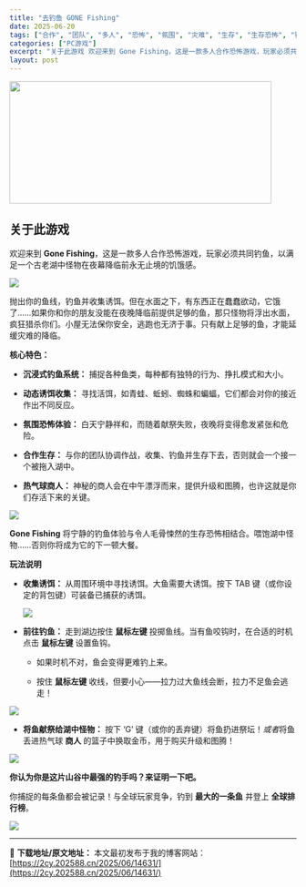 ```yaml
---
title: "去钓鱼 GONE Fishing"
date: 2025-06-20
tags: ["合作", "团队", "多人", "恐怖", "氛围", "灾难", "生存", "生存恐怖", "钓鱼"]
categories: ["PC游戏"]
excerpt: "关于此游戏 欢迎来到 Gone Fishing，这是一款多人合作恐怖游戏，玩家必须共同钓鱼，以满足一个古老湖中怪物在夜幕降临前永无止境的饥饿感。 抛出你的鱼线，钓鱼并收集诱饵。但在水面之下，有东西正在蠢蠢欲动，它饿了……如果你和你的朋友没能在夜晚降临前提供足够的鱼，那只怪物将浮出水面，疯狂猎杀你们。&hellip;"
layout: post
---
```


<img class="aligncenter size-full wp-image-14632" src="https://2cy.202588.cn/wp-content/uploads/2025/06/2025062003555198.jpg" alt="" width="460" height="215" />
<div class="game_page_autocollapse_ctn expanded">
<div id="aboutThisGame" class="game_page_autocollapse" data-panel="{&quot;type&quot;:&quot;PanelGroup&quot;}">
<div id="game_area_description" class="game_area_description">
<h2>关于此游戏</h2>
<p class="bb_paragraph">欢迎来到 <strong>Gone Fishing</strong>，这是一款多人合作恐怖游戏，玩家必须共同钓鱼，以满足一个古老湖中怪物在夜幕降临前永无止境的饥饿感。</p>

<div class="bb_wide_img_ctn"><img class="bb_img" src="https://shared.fastly.steamstatic.com/store_item_assets/steam/apps/3645890/extras/WEEPINGANGELSCARE.gif?t=1750204653" /></div>
<p class="bb_paragraph">抛出你的鱼线，钓鱼并收集诱饵。但在水面之下，有东西正在蠢蠢欲动，它饿了……如果你和你的朋友没能在夜晚降临前提供足够的鱼，那只怪物将浮出水面，疯狂猎杀你们。小屋无法保你安全，逃跑也无济于事。只有献上足够的鱼，才能延缓灾难的降临。</p>
<p class="bb_paragraph"><strong>核心特色：</strong></p>

<ul class="bb_ul">
 	<li>
<p class="bb_paragraph"><strong>沉浸式钓鱼系统：</strong> 捕捉各种鱼类，每种都有独特的行为、挣扎模式和大小。</p>
</li>
 	<li>
<p class="bb_paragraph"><strong>动态诱饵收集：</strong> 寻找活饵，如青蛙、蚯蚓、蜘蛛和蝙蝠，它们都会对你的接近作出不同反应。</p>
</li>
 	<li>
<p class="bb_paragraph"><strong>氛围恐怖体验：</strong> 白天宁静祥和，而随着献祭失败，夜晚将变得愈发紧张和危险。</p>
</li>
 	<li>
<p class="bb_paragraph"><strong>合作生存：</strong> 与你的团队协调作战，收集、钓鱼并生存下去，否则就会一个接一个被拖入湖中。</p>
</li>
 	<li>
<p class="bb_paragraph"><strong>热气球商人：</strong> 神秘的商人会在中午漂浮而来，提供升级和图腾，也许这就是你们存活下来的关键。</p>
</li>
</ul>
<div class="bb_wide_img_ctn"><img class="bb_img" src="https://shared.fastly.steamstatic.com/store_item_assets/steam/apps/3645890/extras/STALKER.gif?t=1750204653" /></div>
<p class="bb_paragraph"><strong>Gone Fishing</strong> 将宁静的钓鱼体验与令人毛骨悚然的生存恐怖相结合。喂饱湖中怪物……否则你将成为它的下一顿大餐。</p>
<p class="bb_paragraph"><strong>玩法说明</strong></p>

<ul class="bb_ul">
 	<li>
<p class="bb_paragraph"><strong>收集诱饵：</strong> 从周围环境中寻找诱饵。大鱼需要大诱饵。按下 TAB 键（或你设定的背包键）可装备已捕获的诱饵。</p>

<div class="bb_wide_img_ctn"><img class="bb_img" src="https://shared.fastly.steamstatic.com/store_item_assets/steam/apps/3645890/extras/GatherBait.gif?t=1750204653" /></div>
<p class="bb_paragraph"></p>
</li>
 	<li>
<p class="bb_paragraph"><strong>前往钓鱼：</strong> 走到湖边按住 <strong>鼠标左键</strong> 投掷鱼线。当有鱼咬钩时，在合适的时机点击 <strong>鼠标左键</strong> 设置鱼钩。</p>

<ul class="bb_ul">
 	<li>
<p class="bb_paragraph">如果时机不对，鱼会变得更难钓上来。</p>
</li>
 	<li>
<p class="bb_paragraph">按住 <strong>鼠标左键</strong> 收线，但要小心——拉力过大鱼线会断，拉力不足鱼会逃走！</p>
</li>
</ul>
</li>
</ul>
<div class="bb_wide_img_ctn"><img class="bb_img" src="https://shared.fastly.steamstatic.com/store_item_assets/steam/apps/3645890/extras/FishingGif.gif?t=1750204653" /></div>
<ul class="bb_ul">
 	<li>
<p class="bb_paragraph"><strong>将鱼献祭给湖中怪物：</strong> 按下 ‘G’ 键（或你的丢弃键）将鱼扔进祭坛！<i>或者</i>将鱼丢进热气球 <strong>商人</strong> 的篮子中换取金币，用于购买升级和图腾！</p>
</li>
</ul>
<div class="bb_wide_img_ctn"><img class="bb_img" src="https://shared.fastly.steamstatic.com/store_item_assets/steam/apps/3645890/extras/AltarGif.gif?t=1750204653" /></div>
<p class="bb_paragraph"><strong>你认为你是这片山谷中最强的钓手吗？来证明一下吧。</strong></p>
<p class="bb_paragraph">你捕捉的每条鱼都会被记录！与全球玩家竞争，钓到 <strong>最大的一条鱼</strong> 并登上 <strong>全球排行榜</strong>。</p>

<div class="bb_wide_img_ctn"><img class="bb_img" src="https://shared.fastly.steamstatic.com/store_item_assets/steam/apps/3645890/extras/FishiesGif.gif?t=1750204653" /></div>
</div>
</div>
</div>

---
📖 **下载地址/原文地址：** 本文最初发布于我的博客网站：[https://2cy.202588.cn/2025/06/14631/](https://2cy.202588.cn/2025/06/14631/)
